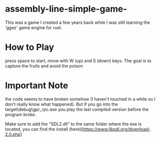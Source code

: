 # assembly-line-simple-game-
This was a game I created a few years back while I was still learning the 'ggez' game engine for rust.

# How to Play
press space to start, move with W (up) and S (down) keys. The goal is to capture the fruits and avoid the poison

# Important Note
the code seems to have broken somehow (I haven't touched in a while so I don't really know what happened). But if you go into the target\debug\gpr_rpc.exe you play the last compiled version before the program broke.

Make sure to add the "SDL2.dll" to the same folder where the exe is located, you can find the install (here)[https://www.libsdl.org/download-2.0.php]
